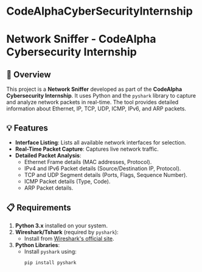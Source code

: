 # CodeAlphaCyberSecurityInternship
# Network Sniffer - CodeAlpha Cybersecurity Internship

## 🌟 Overview
This project is a **Network Sniffer** developed as part of  the **CodeAlpha Cybersecurity Internship**. It uses Python and the `pyshark` library to capture and analyze network packets in real-time. The tool provides detailed information about Ethernet, IP, TCP, UDP, ICMP, IPv6, and ARP packets.

## 💡 Features
- **Interface Listing**: Lists all available network interfaces for selection.
- **Real-Time Packet Capture**: Captures live network traffic.
- **Detailed Packet Analysis**:
  - Ethernet Frame details (MAC addresses, Protocol).
  - IPv4 and IPv6 Packet details (Source/Destination IP, Protocol).
  - TCP and UDP Segment details (Ports, Flags, Sequence Number).
  - ICMP Packet details (Type, Code).
  - ARP Packet details.

## 📋 Requirements
1. **Python 3.x** installed on your system.
2. **Wireshark/Tshark** (required by `pyshark`):
   - Install from [Wireshark's official site](https://www.wireshark.org/download.html).
3. **Python Libraries**:
   - Install `pyshark` using:
     ```bash
     pip install pyshark
     ```
